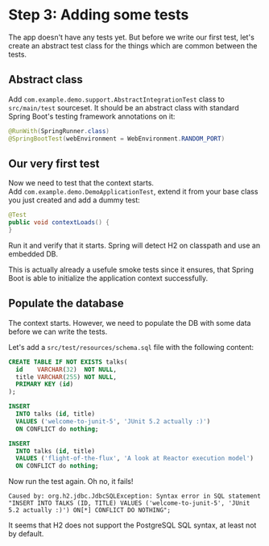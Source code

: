 # Step 3: Adding some tests

The app doesn't have any tests yet. But before we write our first test, let's create an abstract test class for the things which are common between the tests.

## Abstract class

Add `com.example.demo.support.AbstractIntegrationTest` class to `src/main/test` sourceset. It should be an abstract class with standard Spring Boot's testing framework annotations on it:

```java
@RunWith(SpringRunner.class)
@SpringBootTest(webEnvironment = WebEnvironment.RANDOM_PORT)
```

## Our very first test

Now we need to test that the context starts.  
Add `com.example.demo.DemoApplicationTest`, extend it from your base class you just created and add a dummy test:

```java
@Test
public void contextLoads() {
}
```

Run it and verify that it starts. Spring will detect H2 on classpath and use an embedded DB.

This is actually already a usefule smoke tests since it ensures, that Spring Boot is able to initialize the application context successfully.

## Populate the database

The context starts. However, we need to populate the DB with some data before we can write the tests.

Let's add a `src/test/resources/schema.sql` file with the following content:

```sql
CREATE TABLE IF NOT EXISTS talks(
  id    VARCHAR(32)  NOT NULL,
  title VARCHAR(255) NOT NULL,
  PRIMARY KEY (id)
);

INSERT
  INTO talks (id, title)
  VALUES ('welcome-to-junit-5', 'JUnit 5.2 actually :)')
  ON CONFLICT do nothing;

INSERT
  INTO talks (id, title)
  VALUES ('flight-of-the-flux', 'A look at Reactor execution model')
  ON CONFLICT do nothing;
```

Now run the test again. Oh no, it fails!

```text
Caused by: org.h2.jdbc.JdbcSQLException: Syntax error in SQL statement "INSERT INTO TALKS (ID, TITLE) VALUES ('welcome-to-junit-5', 'JUnit 5.2 actually :)') ON[*] CONFLICT DO NOTHING";
```

It seems that H2 does not support the PostgreSQL SQL syntax, at least not by default.

